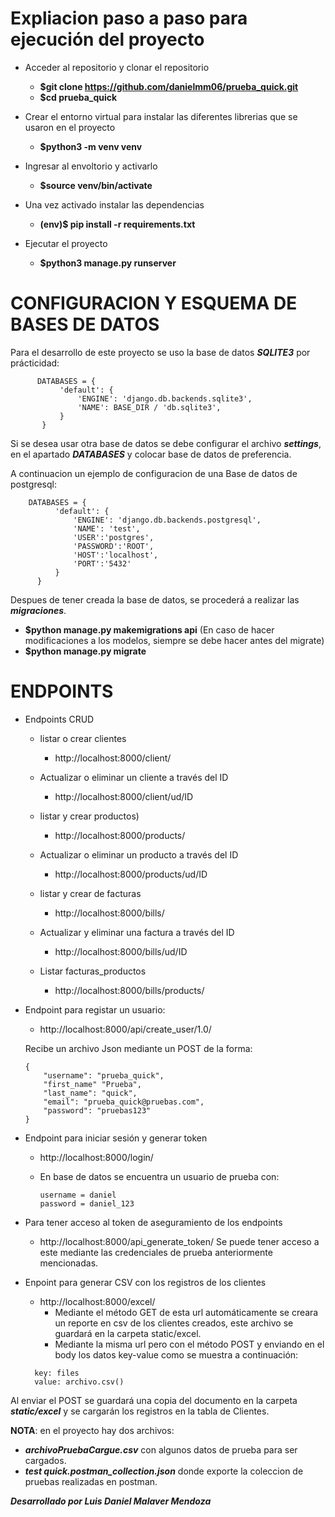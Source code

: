 # Expliacion paso a paso para ejecución del proyecto

- Acceder al repositorio y clonar el repositorio
  - **$git clone https://github.com/danielmm06/prueba_quick.git**
  - **$cd prueba_quick**

- Crear el entorno virtual para instalar las diferentes librerias que se usaron en el proyecto
  - **$python3 -m venv venv**

- Ingresar al envoltorio y activarlo 
  - **$source venv/bin/activate**

- Una vez activado instalar las dependencias
  - **(env)$ pip install -r requirements.txt**

- Ejecutar el proyecto
  - **$python3 manage.py runserver**
  
# CONFIGURACION Y ESQUEMA DE BASES DE DATOS

Para el desarrollo de este proyecto se uso la base de datos ***SQLITE3*** por prácticidad:
```
      DATABASES = {
           'default': {
               'ENGINE': 'django.db.backends.sqlite3',
               'NAME': BASE_DIR / 'db.sqlite3',
           }
       }
 ```

Si se desea usar otra base de datos se debe configurar el archivo ***settings***, en el apartado ***DATABASES*** y colocar base de datos de preferencia. 

A continuacion un ejemplo de configuracion de una Base de datos de postgresql:
```
    DATABASES = {
          'default': {
              'ENGINE': 'django.db.backends.postgresql',
              'NAME': 'test',
              'USER':'postgres',
              'PASSWORD':'ROOT',
              'HOST':'localhost',
              'PORT':'5432'
          }
      }
 ```

Despues de tener creada la base de datos, se procederá a realizar las ***migraciones***. 
  - **$python manage.py makemigrations api** (En caso de hacer modificaciones a los modelos, siempre se debe hacer antes del migrate)
  - **$python manage.py migrate** 


# ENDPOINTS 

- Endpoints CRUD 
  - listar o crear clientes
    - http://localhost:8000/client/
  
  - Actualizar o eliminar un cliente a través del ID
    - http://localhost:8000/client/ud/ID

  - listar y crear productos)
    - http://localhost:8000/products/ 
  
  - Actualizar o eliminar un producto a través del ID
    - http://localhost:8000/products/ud/ID 

  - listar y crear de facturas
    - http://localhost:8000/bills/
  
  - Actualizar y eliminar una factura a través del ID
    - http://localhost:8000/bills/ud/ID
  
  - Listar facturas_productos
    - http://localhost:8000/bills/products/


- Endpoint para registar un usuario:
  - http://localhost:8000/api/create_user/1.0/ 

  Recibe un archivo Json mediante un POST de la forma:
  ```
  {
      "username": "prueba_quick",
      "first_name" "Prueba",
      "last_name": "quick",
      "email": "prueba_quick@pruebas.com",
      "password": "pruebas123"
  }
  ```

- Endpoint para iniciar sesión y generar token 
  - http://localhost:8000/login/ 

  - En base de datos se encuentra un usuario de prueba con:
    ```
    username = daniel
    password = daniel_123
    ``` 

- Para tener acceso al token de aseguramiento de los endpoints
  - http://localhost:8000/api_generate_token/ Se puede tener acceso a este mediante las credenciales de prueba anteriormente mencionadas.


- Enpoint para generar CSV con los registros de los clientes
  - http://localhost:8000/excel/
    - Mediante el método GET de esta url automáticamente se creara un reporte en csv de los clientes creados, este archivo se guardará en la carpeta   static/excel.
    - Mediante la misma url pero con el método POST y enviando en el body los datos key-value como se muestra a continuación:
  ```
    key: files
    value: archivo.csv() 
  ```
Al enviar el POST se guardará una copia del documento en la carpeta ***static/excel*** y se cargarán los registros en la tabla de Clientes. 

**NOTA**: en el proyecto hay dos archivos:

  - ***archivoPruebaCargue.csv*** con algunos datos de prueba para ser cargados.
  - ***test quick.postman_collection.json*** donde exporte la coleccion de pruebas realizadas en postman.

***Desarrollado por Luis Daniel Malaver Mendoza***
